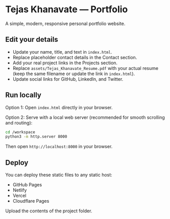# Tejas Khanavate — Portfolio

A simple, modern, responsive personal portfolio website.

## Edit your details

- Update your name, title, and text in `index.html`.
- Replace placeholder contact details in the Contact section.
- Add your real project links in the Projects section.
- Replace `assets/Tejas_Khanavate_Resume.pdf` with your actual resume (keep the same filename or update the link in `index.html`).
- Update social links for GitHub, LinkedIn, and Twitter.

## Run locally

Option 1: Open `index.html` directly in your browser.

Option 2: Serve with a local web server (recommended for smooth scrolling and routing):

```bash
cd /workspace
python3 -m http.server 8000
```

Then open `http://localhost:8000` in your browser.

## Deploy

You can deploy these static files to any static host:

- GitHub Pages
- Netlify
- Vercel
- Cloudflare Pages

Upload the contents of the project folder.